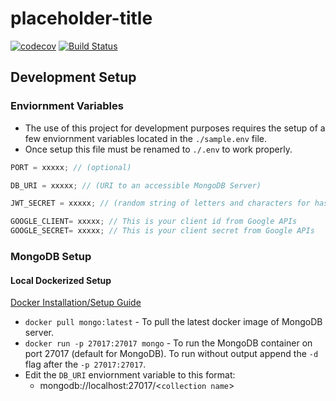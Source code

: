# placeholder-title

[![codecov](https://codecov.io/gh/uptonm/placeholder-title/branch/master/graph/badge.svg)](https://codecov.io/gh/uptonm/placeholder-title)
[![Build Status](https://travis-ci.org/uptonm/placeholder-title.svg?branch=master)](https://travis-ci.org/uptonm/placeholder-title)

## Development Setup

### Enviornment Variables

- The use of this project for development purposes requires the setup of a few enviornment variables located in the `./sample.env` file.
- Once setup this file must be renamed to `./.env` to work properly.

```javascript
PORT = xxxxx; // (optional)

DB_URI = xxxxx; // (URI to an accessible MongoDB Server)

JWT_SECRET = xxxxx; // (random string of letters and characters for hashing)

GOOGLE_CLIENT= xxxxx; // This is your client id from Google APIs
GOOGLE_SECRET= xxxxx; // This is your client secret from Google APIs
```

### MongoDB Setup

#### Local Dockerized Setup

[Docker Installation/Setup Guide](https://docs.docker.com/install/)

- `docker pull mongo:latest` - To pull the latest docker image of MongoDB server.
- `docker run -p 27017:27017 mongo` - To run the MongoDB container on port 27017 (default for MongoDB). To run without output append the `-d` flag after the `-p 27017:27017`.
- Edit the `DB_URI` enviornment variable to this format:
  - mongodb://localhost:27017/\<`collection name`>
